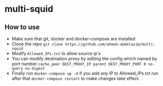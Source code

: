 # multi-squid
## How to use
- Make sure that git, docker and docker-compose are installed
- Clone the repo `git clone https://github.com/ahmed-abdelazim/multi-squid`
- Modify `Allowed_IPs.txt` to allow source ip's
- You can modify destination proxy by editing the config which named by port number
`cache_peer DEST_PROXY_IP parent DEST_PROXY_PORT 0 no-query no-digest`
- Finally run `docker-compose up -d`
if you add any IP to Allowed_IPs.txt run after that `docker-compose restart` to make changes take effect.
